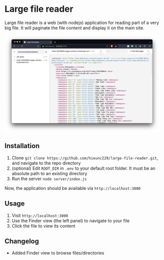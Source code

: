 # Large file reader

Large file reader is a web (with nodejs) application for reading part of a very big file. It will paginate the file content and display it on the main site.

![Demo](./screenshot.png)

## Installation

1. Clone `git clone https://github.com/hieunc229/large-file-reader.git`, and navigate to the repo directory
2. (optional) Edit `ROOT_DIR` in `.env` to your default root folder. It must be an absolute path to an existing directory
3. Run the server `node server/index.js`

Now, the application should be available via `http://localhost:3000`

## Usage

1. Visit `http://localhost:3000`
2. Use the Finder view (the left panel) to navigate to your file
3. Click the file to view its content

## Changelog

- Added Finder view to browse files/directories